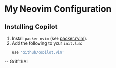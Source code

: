 # My Neovim Configuration

## Installing Copilot
1. Install `packer.nvim` (see [packer.nvim](https://github.com/wbthomason/packer.nvim)).
2. Add the following to your `init.lua`:
   ```lua
   use 'github/copilot.vim'

-- GriffithAI

